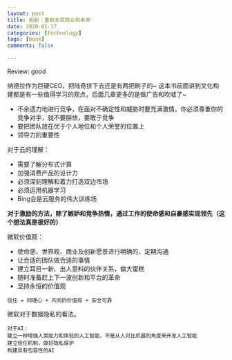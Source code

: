 ```yaml
---
layout: post
title: 刷新：重新发现商业和未来
date: 2020-01-17
categories: [technology]
tags: [book]
comments: false

---
```




Review: good



纳德拉作为巨硬CEO，把陆奇挤下去还是有两把刷子的~ 这本书前面讲到文化构建都是有一些值得学习的观点，后面几章更多的是做广告和吹嘘了~ 



- 不余遗力地进行竞争，在面对不确定性和威胁时要充满激情。你必须尊重你的竞争对手，就不要胆怯，要敢于竞争
- 要把团队放在优于个人地位和个人荣誉的位置上
- 领导力的重要性



对于云的理解：

- 需要了解分布式计算
- 加强消费产品的设计力
- 必须深刻理解和着力打造双边市场
- 必须运用机器学习
- Bing会是云服务的伟大训练场



**对于激励的方法，除了嫉妒和竞争热情，通过工作的使命感和自豪感实现领先（这个想法真是极好的）**



微软价值观：

- 使命感、世界观、商业及创新愿景进行明确的，定期沟通
- 让合适的团队做合适的事情
- 建立耳目一新、出人意料的伙伴关系，做大蛋糕
- 随时准备赶上下一波创新和平台的革命
- 坚持永恒的价值观

```
信任 = 同理心 + 共同的价值观 + 安全可靠
```

微软对于数据隐私的看法。

```
对于AI：
建立一种增强人类能力和体验的人工智能，不是从人对比机器的角度来开发人工智能
建立信任机制，做好隐私保护
构建具有包容性的AI
```